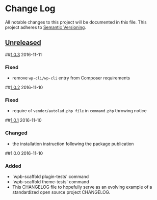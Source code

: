 # Change Log
All notable changes to this project will be documented in this file.
This project adheres to [Semantic Versioning](http://semver.org/).

## [Unreleased][unreleased]

##[1.0.3] 2016-11-11
### Fixed
- remove `wp-cli/wp-cli` entry from Composer requirements

##[1.0.2] 2016-11-10
### Fixed
- require of `vendor/autolad.php file` in `command.php` throwing notice

##[1.0.1] 2016-11-10
### Changed
- the installation instruction following the package publication

##1.0.0 2016-11-10
### Added
- 'wpb-scaffold plugin-tests' command
- 'wpb-scaffold theme-tests' command
- This CHANGELOG file to hopefully serve as an evolving example of a standardized open source project CHANGELOG.

[unreleased]: https://github.com/lucatume/wpcli-wpbrowser-tests/compare/1.0.3...HEAD
[1.0.3]: https://github.com/lucatume/wpcli-wpbrowser-tests/compare/1.0.2...1.0.3
[1.0.2]: https://github.com/lucatume/wpcli-wpbrowser-tests/compare/1.0.1...1.0.2
[1.0.1]: https://github.com/lucatume/wpcli-wpbrowser-tests/compare/1.0.0...1.0.1
